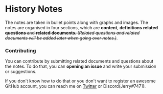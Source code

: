 # History Notes

The notes are taken in bullet points along with graphs and images. The notes are organised in four sections, which are **content**, **definitions** ~~**related questions** and **related documents**. *(Related questions and related documents will be added later when going over notes.)*~~.

### Contributing

You can contribute by submitting related documents and questions about the notes. To do that, you can **opening an issue** and write your submission or suggestions. 

If you don't know how to do that or you don't want to register an awesome GitHub account, you can reach me on [Twitter](https://twitter.com/@Jerry74823160) or Discord(Jerry#7471). 

